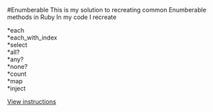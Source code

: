 #Enumberable
This is my solution to recreating common Enumberable methods in Ruby
In my code I recreate

*each  
*each_with_index  
*select    
*all?  
*any?  
*none?  
*count  
*map  
*inject  


[View instructions](http://www.theodinproject.com/courses/ruby-programming/lessons/advanced-building-blocks)  
